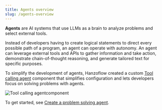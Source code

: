 ```yaml
---
title: Agents overview
slug: /agents-overview
---
```


**Agents** are AI systems that use LLMs as a brain to analyze problems and select external tools.

Instead of developers having to create logical statements to direct every possible path of a program, an agent can operate with autonomy. An agent can leverage external tools and APIs to gather information and take action, demonstrate chain-of-thought reasoning, and generate tailored text for specific purposes.

To simplify the development of agents, Hanzoflow created a custom [Tool calling agent](/components-agents#agent-component) component that simplifies configuration and lets developers focus on solving problems with agents.

![Tool calling agentcomponent](/img/tool-calling-agent-component.png)

To get started, see [Create a problem solving agent](/agents-tool-calling-agent-component).